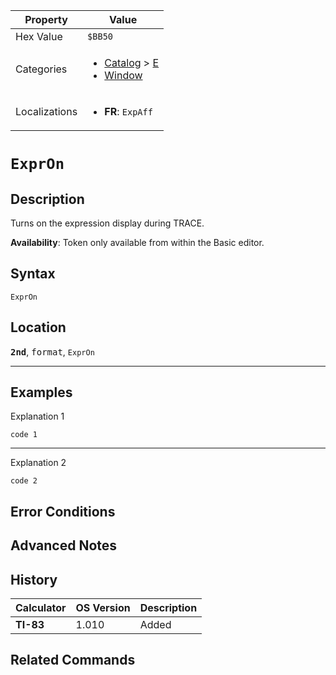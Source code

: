 | Property      | Value |
|---------------|-------|
| Hex Value     | `$BB50`|
| Categories    | <ul><li>[Catalog](<../categories/Catalog.md>) > [E](<../categories/Catalog.md#E>)</li><li>[Window](<../categories/Window.md>)</li></ul> |
| Localizations | <ul><li><b>FR</b>: `ExpAff`</li></ul> |

# `ExprOn`

## Description
Turns on the expression display during TRACE.


<b>Availability</b>: Token only available from within the Basic editor.

## Syntax
`ExprOn`

## Location
<tt><kbd><b>2nd</b></kbd></tt>, <kbd>format</kbd>, `ExprOn`
<hr>

## Examples

Explanation 1
```ti-basic
code 1
```
---
Explanation 2
```ti-basic
code 2
```

## Error Conditions


## Advanced Notes


## History
| Calculator | OS Version | Description |
|------------|------------|-------------|
| <b>TI-83</b> | 1.010 | Added

## Related Commands

    